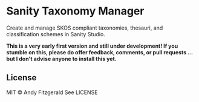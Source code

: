 # Sanity Taxonomy Manager

Create and manage SKOS compliant taxonomies, thesauri, and classification schemes in Sanity Studio.

**This is a very early first version and still under development! If you stumble on this, please do offer feedback, comments, or pull requests ... but I don't advise anyone to install this yet.**
<!-- ## Installation

```
sanity install taxonomy-manager
``` -->

<!-- ## Configuration

The plugin can be configured through `<your-studio-folder>/config/taxonomy-manager.json`:

```json
{
  "add-config": "here"
}
``` -->

## License

MIT © Andy Fitzgerald
See LICENSE
